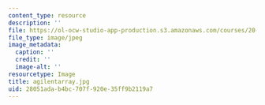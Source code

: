 ```yaml
---
content_type: resource
description: ''
file: https://ol-ocw-studio-app-production.s3.amazonaws.com/courses/20-109-laboratory-fundamentals-in-biological-engineering-fall-2007/28051adab4bc707f920e35ff9b2119a7_agilentarray.jpg
file_type: image/jpeg
image_metadata:
  caption: ''
  credit: ''
  image-alt: ''
resourcetype: Image
title: agilentarray.jpg
uid: 28051ada-b4bc-707f-920e-35ff9b2119a7
---
```

